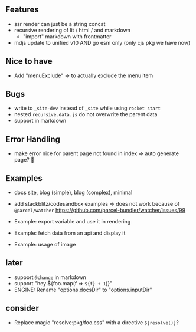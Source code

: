 ## Features

- ssr render can just be a string concat
- recursive rendering of lit / html / and markdown
  - "import" markdown with frontmatter
- mdjs update to unified v10 AND go esm only (only cjs pkg we have now)

## Nice to have

- Add "menuExclude" => to actually exclude the menu item

## Bugs

- write to `_site-dev` instead of `_site` while using `rocket start`
- nested `recursive.data.js` do not overwrite the parent data
- support <!-- asdf --> in markdown

## Error Handling

- make error nice for parent page not found in index => auto generate page? 🤔

## Examples

- docs site, blog (simple), blog (complex), minimal
- add stackblitz/codesandbox examples => does not work because of `@parcel/watcher` https://github.com/parcel-bundler/watcher/issues/99

- Example: export variable and use it in rendering
- Example: fetch data from an api and display it
- Example: usage of image

## later

- support `@change` in markdown
- support "hey ${foo.map(f => `${f} + 1`)}"
- ENGINE: Rename "options.docsDir" to "options.inputDir"

## consider

- Replace magic "resolve:pkg/foo.css" with a directive `${resolve()}`?
